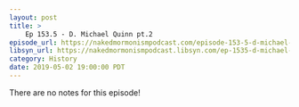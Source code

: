 ```yaml
---
layout: post
title: >
    Ep 153.5 - D. Michael Quinn pt.2
episode_url: https://nakedmormonismpodcast.com/episode-153-5-d-michael-quinn-pt-2/
libsyn_url: https://nakedmormonismpodcast.libsyn.com/ep-1535-d-michael-quinn-pt2
category: History
date: 2019-05-02 19:00:00 PDT
---
```


There are no notes for this episode!
